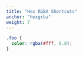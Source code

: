 ```yaml
---
title: "Hex RGBA Shortcuts"
anchor: "hexgrba"
weight: 7
---
```

```css
.foo {
  color: rgba(#fff, 0.8);
}
```
